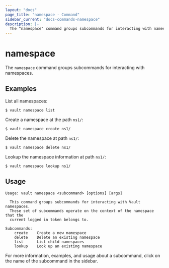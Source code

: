 ```yaml
---
layout: "docs"
page_title: "namespace - Command"
sidebar_current: "docs-commands-namespace"
description: |-
  The "namespace" command groups subcommands for interacting with namespaces.
---
```


# namespace

The `namespace` command groups subcommands for interacting with namespaces.

## Examples

List all namespaces:

```text
$ vault namespace list
```

Create a namespace at the path `ns1/`:

```text
$ vault namespace create ns1/
```

Delete the namespace at path `ns1/`:

```text
$ vault namespace delete ns1/
```

Lookup the namespace information at path `ns1/`:

```text
$ vault namespace lookup ns1/
```

## Usage

```text
Usage: vault namespace <subcommand> [options] [args]

  This command groups subcommands for interacting with Vault namespaces.
  These set of subcommands operate on the context of the namespace that the
  current logged in token belongs to.

Subcommands:
    create    Create a new namespace
    delete    Delete an existing namespace
    list      List child namespaces
    lookup    Look up an existing namespace
```

For more information, examples, and usage about a subcommand, click on the name
of the subcommand in the sidebar.
